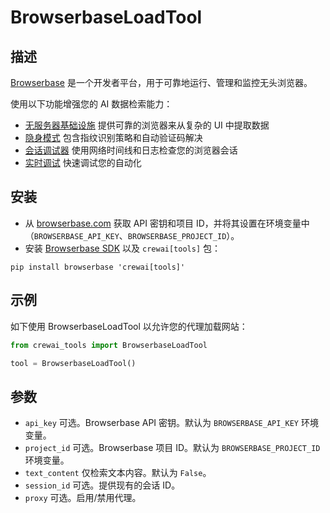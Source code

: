 # BrowserbaseLoadTool

## 描述

[Browserbase](https://browserbase.com) 是一个开发者平台，用于可靠地运行、管理和监控无头浏览器。

使用以下功能增强您的 AI 数据检索能力：
 - [无服务器基础设施](https://docs.browserbase.com/under-the-hood) 提供可靠的浏览器来从复杂的 UI 中提取数据
 - [隐身模式](https://docs.browserbase.com/features/stealth-mode) 包含指纹识别策略和自动验证码解决
 - [会话调试器](https://docs.browserbase.com/features/sessions) 使用网络时间线和日志检查您的浏览器会话
 - [实时调试](https://docs.browserbase.com/guides/session-debug-connection/browser-remote-control) 快速调试您的自动化

## 安装

- 从 [browserbase.com](https://browserbase.com) 获取 API 密钥和项目 ID，并将其设置在环境变量中（`BROWSERBASE_API_KEY`、`BROWSERBASE_PROJECT_ID`）。
- 安装 [Browserbase SDK](http://github.com/browserbase/python-sdk) 以及 `crewai[tools]` 包：

```
pip install browserbase 'crewai[tools]'
```

## 示例

如下使用 BrowserbaseLoadTool 以允许您的代理加载网站：

```python
from crewai_tools import BrowserbaseLoadTool

tool = BrowserbaseLoadTool()
```

## 参数

- `api_key` 可选。Browserbase API 密钥。默认为 `BROWSERBASE_API_KEY` 环境变量。
- `project_id` 可选。Browserbase 项目 ID。默认为 `BROWSERBASE_PROJECT_ID` 环境变量。
- `text_content` 仅检索文本内容。默认为 `False`。
- `session_id` 可选。提供现有的会话 ID。
- `proxy` 可选。启用/禁用代理。
